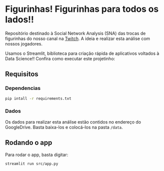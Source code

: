 # Figurinhas! Figurinhas para todos os lados!!

Repositório destinado à Social Network Analysis (SNA) das trocas de figurinhas do nosso canal na [Twitch](https://www.twitch.tv/teomewhy).
A ideia e realizar esta análise com nossos jogadores.

Usamos o Streamlit, biblioteca para criação rápida de aplicativos voltados à Data Science!! Confira como executar este projetinho:

## Requisitos

### Dependencias
```bash
pip intall -r requirements.txt 
```

### Dados

Os dados para realizar esta análise estão contidos no endereço do GoogleDrive. Basta baixa-los e colocá-los na pasta ```/data```.

## Rodando o app

Para rodar o app, basta digitar:

```bash
streamlit run src/app.py
```
